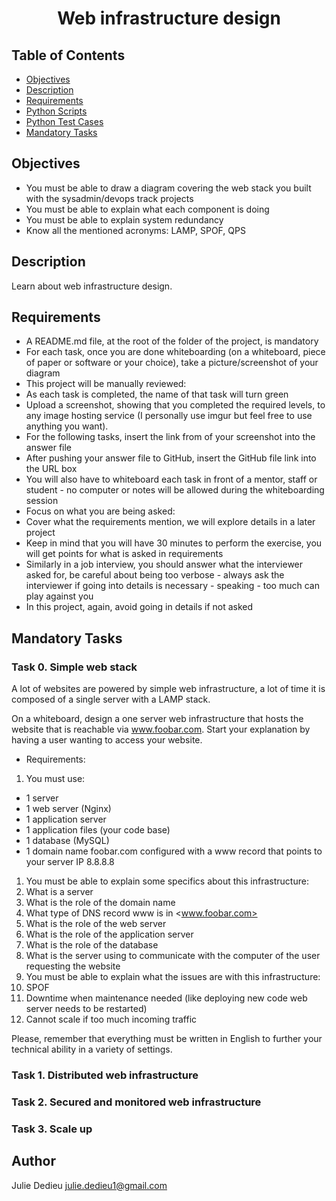 # <p align="center">Web infrastructure design</p>

## Table of Contents

- [Objectives](#objectives)
- [Description](#Descritpion)
- [Requirements](#requirements)
- [Python Scripts](#Python-Scripts)
- [Python Test Cases](#Python-Unit-Tests)
- [Mandatory Tasks](#Mandatory-Tasks)

## Objectives

- You must be able to draw a diagram covering the web stack you built with the sysadmin/devops track projects
- You must be able to explain what each component is doing
- You must be able to explain system redundancy
- Know all the mentioned acronyms: LAMP, SPOF, QPS


## Description

Learn about web infrastructure design.

## Requirements
 
- A README.md file, at the root of the folder of the project, is mandatory
- For each task, once you are done whiteboarding (on a whiteboard, piece of paper or software or your choice), take a picture/screenshot of your diagram
- This project will be manually reviewed:
- As each task is completed, the name of that task will turn green
- Upload a screenshot, showing that you completed the required levels, to any image hosting service (I personally use imgur but feel free to use anything you want).
- For the following tasks, insert the link from of your screenshot into the answer file
- After pushing your answer file to GitHub, insert the GitHub file link into the URL box
- You will also have to whiteboard each task in front of a mentor, staff or student - no computer or notes will be allowed during the whiteboarding session
- Focus on what you are being asked:
- Cover what the requirements mention, we will explore details in a later project
- Keep in mind that you will have 30 minutes to perform the exercise, you will get points for what is asked in requirements
- Similarly in a job interview, you should answer what the interviewer asked for, be careful about being too verbose - always ask the interviewer if going into details is necessary - speaking - too much can play against you
- In this project, again, avoid going in details if not asked

## Mandatory Tasks

### Task  0. Simple web stack 

A lot of websites are powered by simple web infrastructure, a lot of time it is composed of a single server with a LAMP stack.

On a whiteboard, design a one server web infrastructure that hosts the website that is reachable via www.foobar.com. Start your explanation by having a user wanting to access your website.

* Requirements:
 1. You must use:
  * 1 server
  * 1 web server (Nginx)
  * 1 application server
  * 1 application files (your code base)
  * 1 database (MySQL)
  * 1 domain name foobar.com configured with a www record that points to your server IP 8.8.8.8
 1. You must be able to explain some specifics about this infrastructure:
  1. What is a server
  1. What is the role of the domain name
  1. What type of DNS record www is in <www.foobar.com>
  1. What is the role of the web server
  1. What is the role of the application server
  1. What is the role of the database
  1. What is the server using to communicate with the computer of the user requesting the website
 1. You must be able to explain what the issues are with this infrastructure:
  1. SPOF
  1. Downtime when maintenance needed (like deploying new code web server needs to be restarted)
  1. Cannot scale if too much incoming traffic

Please, remember that everything must be written in English to further your technical ability in a variety of settings.

### Task  1. Distributed web infrastructure 

### Task  2. Secured and monitored web infrastructure 

### Task  3. Scale up 

## Author

Julie Dedieu <julie.dedieu1@gmail.com>
